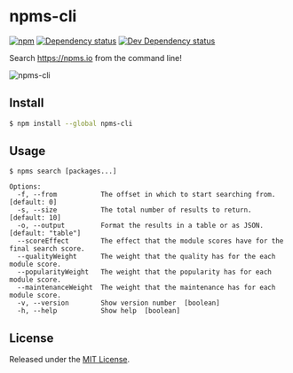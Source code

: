 # npms-cli

[![npm][npm-image]][npm-url] [![Dependency status][david-dm-image]][david-dm-url] [![Dev Dependency status][david-dm-dev-image]][david-dm-dev-url]

Search <https://npms.io> from the command line!

![npms-cli](https://cloud.githubusercontent.com/assets/13259/17828647/a27c2d30-665d-11e6-9d9c-e43e02b31872.png)

## Install

```bash
$ npm install --global npms-cli
```

## Usage

```
$ npms search [packages...]

Options:
  -f, --from           The offset in which to start searching from.  [default: 0]
  -s, --size           The total number of results to return.  [default: 10]
  -o, --output         Format the results in a table or as JSON.  [default: "table"]
  --scoreEffect        The effect that the module scores have for the final search score.
  --qualityWeight      The weight that the quality has for the each module score.
  --popularityWeight   The weight that the popularity has for each module score.
  --maintenanceWeight  The weight that the maintenance has for each module score.
  -v, --version        Show version number  [boolean]
  -h, --help           Show help  [boolean]
```

## License

Released under the [MIT License](http://www.opensource.org/licenses/mit-license.php).


[npm-image]: https://img.shields.io/npm/v/npms-cli.svg
[npm-url]: https://www.npmjs.com/package/npms-cli
[david-dm-dev-image]: https://img.shields.io/david/dev/flesch/npms-cli.svg
[david-dm-dev-url]: https://david-dm.org/flesch/npms-cli#info=devDependencies
[david-dm-image]: https://img.shields.io/david/flesch/npms-cli.svg
[david-dm-url]: https://david-dm.org/flesch/npms-cli
